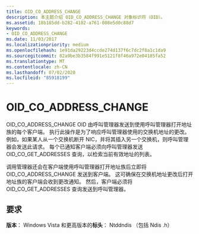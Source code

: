 ```yaml
---
title: OID_CO_ADDRESS_CHANGE
description: 本主题介绍 OID_CO_ADDRESS_CHANGE 对象标识符（OID）。
ms.assetid: 18b185dd-b282-4182-a761-008e5d0c88d7
keywords:
- OID_CO_ADDRESS_CHANGE
ms.date: 11/03/2017
ms.localizationpriority: medium
ms.openlocfilehash: 1e91da29223d4ccde274d137f6c7dc2f8a1c1da9
ms.sourcegitcommit: 82a9be3b3584f991e5121f8f46a972e04185fa52
ms.translationtype: MT
ms.contentlocale: zh-CN
ms.lasthandoff: 07/02/2020
ms.locfileid: "85918199"
---
```

# <a name="oid_co_address_change"></a>OID_CO_ADDRESS_CHANGE

OID_CO_ADDRESS_CHANGE OID 由呼叫管理器发送到使用呼叫管理器打开地址族的每个客户端。 执行此操作是为了响应呼叫管理器使用的交换机地址的更改。 例如，如果某人从一个交换机断开 NIC，并将其插入另一个交换机，则呼叫管理器会发送此请求。 每个已通知客户端必须向呼叫管理器发送 OID_CO_GET_ADDRESSES 查询，以检索当前有效地址的列表。

调用管理器还会在客户端使用呼叫管理器打开地址族后立即将 OID_CO_ADDRESS_CHANGE 发送到客户端。 这可确保在交换机地址更改后打开地址族的客户端会收到更改通知。 然后，客户端必须将 OID_CO_GET_ADDRESSES 查询发送到呼叫管理器。

## <a name="requirements"></a>要求

**版本**： Windows Vista 和更高版本的**标头**： Ntddndis （包括 Ndis .h）

